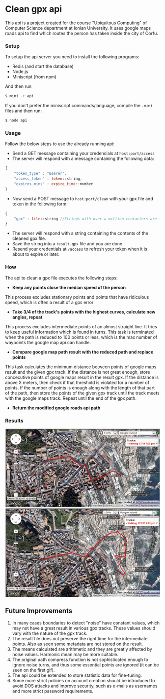 Clean gpx api
====

This api is a project created for the course "Ubiquitous Computing" of Computer Science department at Ionian University.
It uses google maps roads api to find which routes the person has taken inside the city of Corfu.

### Setup

To setup the api server you need to install the following programs:
- Redis (and start the database)
- Node.js
- Miniscript (from npm)

And then run
```bash
$ mini -r api
```

If you don't prefer the miniscript commands/language, compile the `.mini` files and then run:
```bash
$ node api
```

### Usage

Follow the below steps to use the already running api:

- Send a GET message containing your credencials at `host:port/access`
- The server will respond with a message containing the following data:
```js
{
	"token_type" : "Bearer",
	"access_token" : token::string,
	"expires_mins" : expire_time::number
}
```
- Now send a POST message to `host:port/clean` with your gpx file and token in the following form:
```js
{
	"gpx" : file::string //Strings with over a million characters are ignored
}
```
- The server will respond with a string containing the contents of the cleaned gpx file.
- Save the string into a `result.gpx` file and you are done.
- Resend your credentials at `/access` to refresh your token when it is about to expire or later.

### How

The api to clean a gpx file executes the following steps:

- **Keep any points close the median speed of the person**

This process excludes stationary points and points that have ridiculous speed, which is often a result of a gps error

- **Take 3/4 of the track's points with the highest curves, calculate new angles, repeat**

This process excludes intermediate points of an almost straight line. It tries to keep useful information which is found in turns.
This task is terminated when the path is reduced to 100 points or less, which is the max number of waypoints the google map api can handle.

- **Compare google map path result with the reduced path and replace points**

This task calculates the minimum distance between points of google maps result and the given gpx track. If the distance is not great enough, store concecutive points of google maps result in the result gpx. If the distance is above X meters, then check if that threshold is violated for a number of points. If the number of points is enough along with the length of that part of the path, then store the points of the given gpx track until the track meets with the google maps track. Repeat until the end of the gpx path.

- **Return the modified google roads api path**

### Results

![alt text](https://github.com/thmour/clean-gpx-api/raw/master/img/image%201.gif)
![alt text](https://github.com/thmour/clean-gpx-api/raw/master/img/image%202.gif)

## Future Improvements

1. In many cases boundaries to detect "noise" have constant values, which may not have a great result in various gpx tracks. These values should vary with the nature of the gpx track.
2. The result file does not preserve the right time for the intermediate points. Also as seen some metadata are not stored on the result.
3. The means calculated are arithmetic and they are greatly affected by noise values. Harmonic mean may be more suitable.
4. The original path compress function is not sophisticated enough to ignore noise turns, and thus some essential points are ignored (it can be seen on the first gif).
5. The api could be extended to store statistic data for fine-tuning.
6. Some more strict policies on account creation should be introduced to avoid DOS attacks and improve security, such as e-mails as usernames and more strict password requirements.
